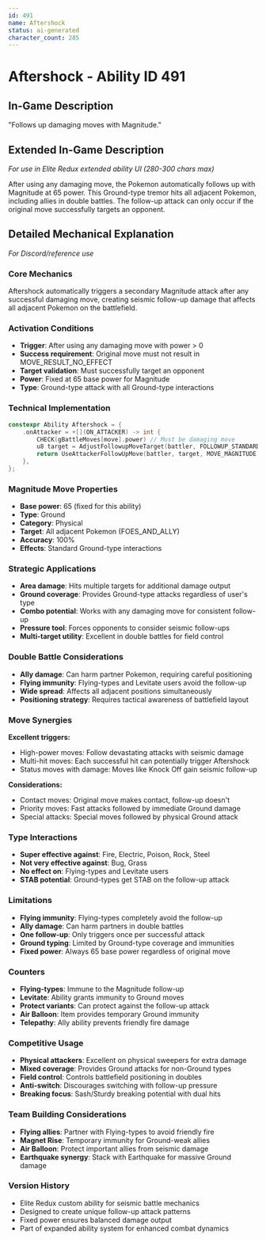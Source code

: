 ```yaml
---
id: 491
name: Aftershock
status: ai-generated
character_count: 285
---
```


# Aftershock - Ability ID 491

## In-Game Description
"Follows up damaging moves with Magnitude."

## Extended In-Game Description
*For use in Elite Redux extended ability UI (280-300 chars max)*

After using any damaging move, the Pokemon automatically follows up with Magnitude at 65 power. This Ground-type tremor hits all adjacent Pokemon, including allies in double battles. The follow-up attack can only occur if the original move successfully targets an opponent.

## Detailed Mechanical Explanation
*For Discord/reference use*

### Core Mechanics
Aftershock automatically triggers a secondary Magnitude attack after any successful damaging move, creating seismic follow-up damage that affects all adjacent Pokemon on the battlefield.

### Activation Conditions
- **Trigger**: After using any damaging move with power > 0
- **Success requirement**: Original move must not result in MOVE_RESULT_NO_EFFECT
- **Target validation**: Must successfully target an opponent
- **Power**: Fixed at 65 base power for Magnitude
- **Type**: Ground-type attack with all Ground-type interactions

### Technical Implementation
```c
constexpr Ability Aftershock = {
    .onAttacker = +[](ON_ATTACKER) -> int {
        CHECK(gBattleMoves[move].power) // Must be damaging move
        u8 target = AdjustFollowupMoveTarget(battler, FOLLOWUP_STANDARD);
        return UseAttackerFollowUpMove(battler, target, MOVE_MAGNITUDE, 65);
    },
};
```

### Magnitude Move Properties
- **Base power**: 65 (fixed for this ability)
- **Type**: Ground
- **Category**: Physical
- **Target**: All adjacent Pokemon (FOES_AND_ALLY)
- **Accuracy**: 100%
- **Effects**: Standard Ground-type interactions

### Strategic Applications
- **Area damage**: Hits multiple targets for additional damage output
- **Ground coverage**: Provides Ground-type attacks regardless of user's type
- **Combo potential**: Works with any damaging move for consistent follow-up
- **Pressure tool**: Forces opponents to consider seismic follow-ups
- **Multi-target utility**: Excellent in double battles for field control

### Double Battle Considerations
- **Ally damage**: Can harm partner Pokemon, requiring careful positioning
- **Flying immunity**: Flying-types and Levitate users avoid the follow-up
- **Wide spread**: Affects all adjacent positions simultaneously
- **Positioning strategy**: Requires tactical awareness of battlefield layout

### Move Synergies
**Excellent triggers:**
- High-power moves: Follow devastating attacks with seismic damage
- Multi-hit moves: Each successful hit can potentially trigger Aftershock
- Status moves with damage: Moves like Knock Off gain seismic follow-up

**Considerations:**
- Contact moves: Original move makes contact, follow-up doesn't
- Priority moves: Fast attacks followed by immediate Ground damage
- Special attacks: Special moves followed by physical Ground attack

### Type Interactions
- **Super effective against**: Fire, Electric, Poison, Rock, Steel
- **Not very effective against**: Bug, Grass
- **No effect on**: Flying-types and Levitate users
- **STAB potential**: Ground-types get STAB on the follow-up attack

### Limitations
- **Flying immunity**: Flying-types completely avoid the follow-up
- **Ally damage**: Can harm partners in double battles
- **One follow-up**: Only triggers once per successful attack
- **Ground typing**: Limited by Ground-type coverage and immunities
- **Fixed power**: Always 65 base power regardless of original move

### Counters
- **Flying-types**: Immune to the Magnitude follow-up
- **Levitate**: Ability grants immunity to Ground moves
- **Protect variants**: Can protect against the follow-up attack
- **Air Balloon**: Item provides temporary Ground immunity
- **Telepathy**: Ally ability prevents friendly fire damage

### Competitive Usage
- **Physical attackers**: Excellent on physical sweepers for extra damage
- **Mixed coverage**: Provides Ground attacks for non-Ground types
- **Field control**: Controls battlefield positioning in doubles
- **Anti-switch**: Discourages switching with follow-up pressure
- **Breaking focus**: Sash/Sturdy breaking potential with dual hits

### Team Building Considerations
- **Flying allies**: Partner with Flying-types to avoid friendly fire
- **Magnet Rise**: Temporary immunity for Ground-weak allies
- **Air Balloon**: Protect important allies from seismic damage
- **Earthquake synergy**: Stack with Earthquake for massive Ground damage

### Version History
- Elite Redux custom ability for seismic battle mechanics
- Designed to create unique follow-up attack patterns
- Fixed power ensures balanced damage output
- Part of expanded ability system for enhanced combat dynamics